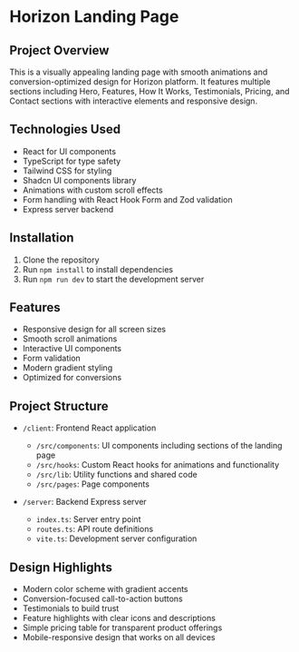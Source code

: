 # Horizon Landing Page

## Project Overview
This is a visually appealing landing page with smooth animations and conversion-optimized design for Horizon platform. It features multiple sections including Hero, Features, How It Works, Testimonials, Pricing, and Contact sections with interactive elements and responsive design.

## Technologies Used
- React for UI components
- TypeScript for type safety
- Tailwind CSS for styling
- Shadcn UI components library
- Animations with custom scroll effects
- Form handling with React Hook Form and Zod validation
- Express server backend

## Installation
1. Clone the repository
2. Run `npm install` to install dependencies
3. Run `npm run dev` to start the development server

## Features
- Responsive design for all screen sizes
- Smooth scroll animations
- Interactive UI components
- Form validation
- Modern gradient styling
- Optimized for conversions

## Project Structure
- `/client`: Frontend React application
  - `/src/components`: UI components including sections of the landing page
  - `/src/hooks`: Custom React hooks for animations and functionality
  - `/src/lib`: Utility functions and shared code
  - `/src/pages`: Page components

- `/server`: Backend Express server
  - `index.ts`: Server entry point
  - `routes.ts`: API route definitions
  - `vite.ts`: Development server configuration

## Design Highlights
- Modern color scheme with gradient accents
- Conversion-focused call-to-action buttons
- Testimonials to build trust
- Feature highlights with clear icons and descriptions
- Simple pricing table for transparent product offerings
- Mobile-responsive design that works on all devices